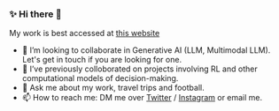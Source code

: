 ### ✨ Hi there 👋

My work is best accessed at [this website](https://shayanshafquat.github.io)

- 👯 I’m looking to collaborate in Generative AI (LLM, Multimodal LLM). Let's get in touch if you are looking for one.
- 🔭 I’ve previously colloborated on projects involving RL and other computational models of decision-making.
- 💬 Ask me about my work, travel trips and football.
- 📫 How to reach me: DM me over [Twitter](https://twitter.com/shayan1618) / [Instagram](https://www.instagram.com/shayanshafquat/) or email me.
